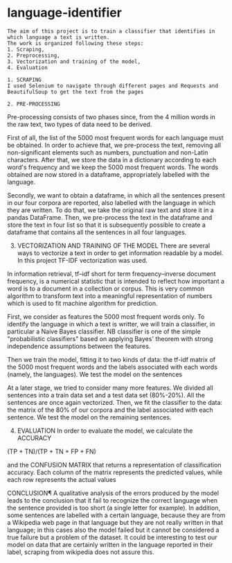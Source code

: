 # language-identifier
    The aim of this project is to train a classifier that identifies in which language a text is written.
    The work is organized following these steps:
    1. Scraping,
    2. Preprocessing,
    3. Vectorization and training of the model,
    4. Evaluation
    
    1. SCRAPING
    I used Selenium to navigate through different pages and Requests and BeautifulSoup to get the text from the pages
    
    2. PRE-PROCESSING
Pre-processing consists of two phases since, from the 4 million words in the raw text, two types of data need to be derived.

First of all, the list of the 5000 most frequent words for each language must be obtained. In order to achieve that, we pre-process the text, removing all non-significant elements such as numbers, punctuation and non-Latin characters. After that, we store the data in a dictionary according to each word's frequency and we keep the 5000 most frequent words. The words obtained are now stored in a dataframe, appropriately labelled with the language.

Secondly, we want to obtain a dataframe, in which all the sentences present in our four corpora are reported, also labelled with the language in which they are written. To do that, we take the original raw text and store it in a pandas DataFrame. Then, we pre-process the text in the dataframe and store the text in four list so that it is subsequently possible to create a dataframe that contains all the sentences in all four languages.

3. VECTORIZATION AND TRAINING OF THE MODEL
There are several ways to vectorize a text in order to get information readable by a model. In this project TF-IDF vectorization was used.

In information retrieval, tf–idf short for term frequency–inverse document frequency, is a numerical statistic that is intended to reflect how important a word is to a document in a collection or corpus. This is very common algorithm to transform text into a meaningful representation of numbers which is used to fit machine algorithm for prediction.

First, we consider as features the 5000 most frequent words only. To identify the language in which a text is writter, we will train a classifier, in particular a Naive Bayes classifier. NB classifier is one of the simple "probabilistic classifiers" based on applying Bayes' theorem with strong independence assumptions between the features.

Then we train the model, fitting it to two kinds of data: the tf-idf matrix of the 5000 most frequent words and the labels associated with each words (namely, the languages). We test the model on the sentences

At a later stage, we tried to consider many more features. We divided all sentences into a train data set and a test data set (80%-20%). All the sentences are once again vectorized. Then, we fit the classifier to the data: the matrix of the 80% of our corpora and the label associated with each sentence. We test the model on the remaining sentences.

4. EVALUATION
In order to evaluate the model, we calculate the ACCURACY

(TP + TN)/(TP + TN + FP + FN)

and the CONFUSION MATRIX that returns a representation of classification accuracy. Each column of the matrix represents the predicted values, while each row represents the actual values

CONCLUSION¶
A qualitative analysis of the errors produced by the model leads to the conclusion that it fail to recognize the correct language when the sentence provided is too short (a single letter for example). In addition, some sentences are labelled with a certain language, because they are from a Wikipedia web page in that language but they are not really written in that language; in this cases also the model failed but it cannot be considered a true failure but a problem of the dataset. It could be interesting to test our model on data that are certainly written in the language reported in their label, scraping from wikipedia does not assure this.
